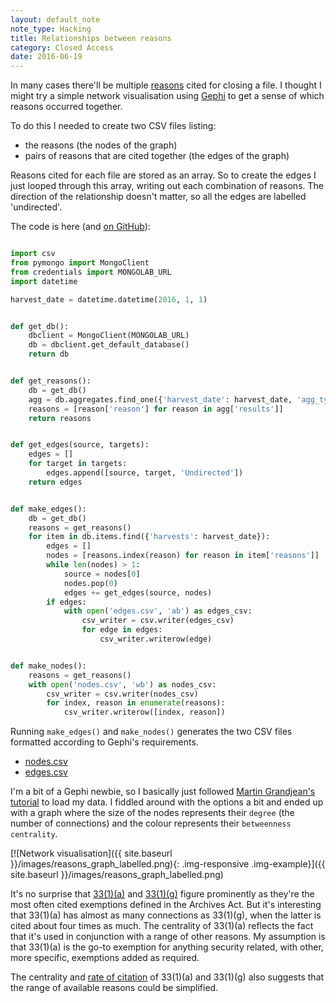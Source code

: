 ```yaml
---
layout: default_note
note_type: Hacking
title: Relationships between reasons
category: Closed Access
date: 2016-06-19
---
```


In many cases there'll be multiple [reasons](http://closedaccess.herokuapp.com/reasons/) cited for closing a file. I thought I might try a simple network visualisation using [Gephi](https://gephi.org/) to get a sense of which reasons occurred together.

To do this I needed to create two CSV files listing:

* the reasons (the nodes of the graph)
* pairs of reasons that are cited together (the edges of the graph)

Reasons cited for each file are stored as an array. So to create the edges I just looped through this array, writing out each combination of reasons. The direction of the relationship doesn't matter, so all the edges are labelled 'undirected'.

The code is here (and [on GitHub](https://github.com/wragge/closed_access/blob/master/relationships.py)):

``` python

import csv
from pymongo import MongoClient
from credentials import MONGOLAB_URL
import datetime

harvest_date = datetime.datetime(2016, 1, 1)


def get_db():
    dbclient = MongoClient(MONGOLAB_URL)
    db = dbclient.get_default_database()
    return db


def get_reasons():
    db = get_db()
    agg = db.aggregates.find_one({'harvest_date': harvest_date, 'agg_type': 'reason_totals'})
    reasons = [reason['reason'] for reason in agg['results']]
    return reasons


def get_edges(source, targets):
    edges = []
    for target in targets:
        edges.append([source, target, 'Undirected'])
    return edges


def make_edges():
    db = get_db()
    reasons = get_reasons()
    for item in db.items.find({'harvests': harvest_date}):
        edges = []
        nodes = [reasons.index(reason) for reason in item['reasons']]
        while len(nodes) > 1:
            source = nodes[0]
            nodes.pop(0)
            edges += get_edges(source, nodes)
        if edges:
            with open('edges.csv', 'ab') as edges_csv:
                csv_writer = csv.writer(edges_csv)
                for edge in edges:
                    csv_writer.writerow(edge)


def make_nodes():
    reasons = get_reasons()
    with open('nodes.csv', 'wb') as nodes_csv:
        csv_writer = csv.writer(nodes_csv)
        for index, reason in enumerate(reasons):
            csv_writer.writerow([index, reason])

```

Running `make_edges()` and `make_nodes()` generates the two CSV files formatted according to Gephi's requirements.

* [nodes.csv](https://github.com/wragge/closed_access/blob/master/data/nodes.csv)
* [edges.csv](https://github.com/wragge/closed_access/blob/master/data/edges.csv)

I'm a bit of a Gephi newbie, so I basically just followed [Martin Grandjean's tutorial](http://www.martingrandjean.ch/gephi-introduction/) to load my data. I fiddled around with the options a bit and ended up with a graph where the size of the nodes represents their `degree` (the number of connections) and the colour represents their `betweenness centrality`.

[![Network visualisation]({{ site.baseurl }}/images/reasons_graph_labelled.png){: .img-responsive .img-example}]({{ site.baseurl }}/images/reasons_graph_labelled.png)

It's no surprise that [33(1)(a)](http://closedaccess.herokuapp.com/reasons/33%281%29%28a%29/) and [33(1)(g)](http://closedaccess.herokuapp.com/reasons/33%281%29%28g%29/) figure prominently as they're the most often cited exemptions defined in the Archives Act. But it's interesting that 33(1)(a) has almost as many connections as 33(1)(g), when the latter is cited about four times as much. The centrality of 33(1)(a) reflects the fact that it's used in conjunction with a range of other reasons. My assumption is that 33(1)(a) is the go-to exemption for anything security related, with other, more specific, exemptions added as required. 

The centrality and [rate of citation](http://closedaccess.herokuapp.com/reasons/) of 33(1)(a) and 33(1)(g) also suggests that the range of available reasons could be simplified.




